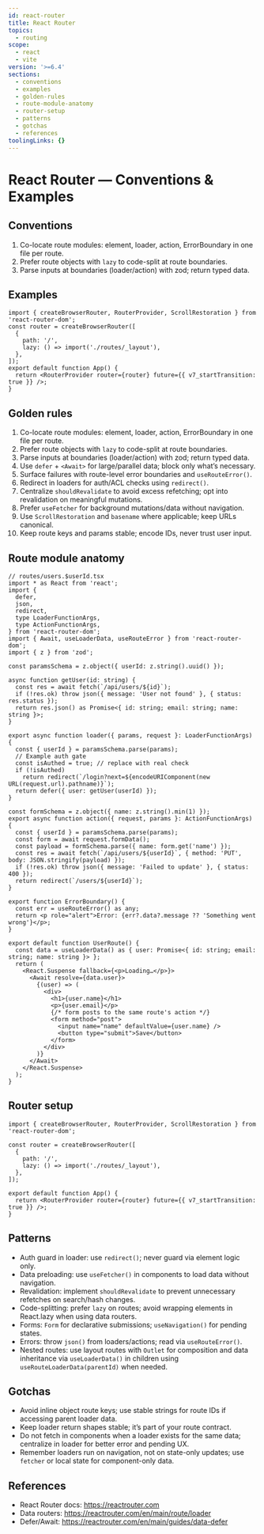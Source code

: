 ```yaml
---
id: react-router
title: React Router
topics:
  - routing
scope:
  - react
  - vite
version: '>=6.4'
sections:
  - conventions
  - examples
  - golden-rules
  - route-module-anatomy
  - router-setup
  - patterns
  - gotchas
  - references
toolingLinks: {}
---
```


# React Router — Conventions & Examples

## Conventions

1. Co-locate route modules: element, loader, action, ErrorBoundary in one file per route.
2. Prefer route objects with `lazy` to code-split at route boundaries.
3. Parse inputs at boundaries (loader/action) with zod; return typed data.

## Examples

```tsx
import { createBrowserRouter, RouterProvider, ScrollRestoration } from 'react-router-dom';
const router = createBrowserRouter([
  {
    path: '/',
    lazy: () => import('./routes/_layout'),
  },
]);
export default function App() {
  return <RouterProvider router={router} future={{ v7_startTransition: true }} />;
}
```

## Golden rules

1. Co-locate route modules: element, loader, action, ErrorBoundary in one file per route.
2. Prefer route objects with `lazy` to code-split at route boundaries.
3. Parse inputs at boundaries (loader/action) with zod; return typed data.
4. Use `defer` + `<Await>` for large/parallel data; block only what’s necessary.
5. Surface failures with route-level error boundaries and `useRouteError()`.
6. Redirect in loaders for auth/ACL checks using `redirect()`.
7. Centralize `shouldRevalidate` to avoid excess refetching; opt into revalidation on meaningful mutations.
8. Prefer `useFetcher` for background mutations/data without navigation.
9. Use `ScrollRestoration` and `basename` where applicable; keep URLs canonical.
10. Keep route keys and params stable; encode IDs, never trust user input.

## Route module anatomy

```tsx
// routes/users.$userId.tsx
import * as React from 'react';
import {
  defer,
  json,
  redirect,
  type LoaderFunctionArgs,
  type ActionFunctionArgs,
} from 'react-router-dom';
import { Await, useLoaderData, useRouteError } from 'react-router-dom';
import { z } from 'zod';

const paramsSchema = z.object({ userId: z.string().uuid() });

async function getUser(id: string) {
  const res = await fetch(`/api/users/${id}`);
  if (!res.ok) throw json({ message: 'User not found' }, { status: res.status });
  return res.json() as Promise<{ id: string; email: string; name: string }>;
}

export async function loader({ params, request }: LoaderFunctionArgs) {
  const { userId } = paramsSchema.parse(params);
  // Example auth gate
  const isAuthed = true; // replace with real check
  if (!isAuthed)
    return redirect(`/login?next=${encodeURIComponent(new URL(request.url).pathname)}`);
  return defer({ user: getUser(userId) });
}

const formSchema = z.object({ name: z.string().min(1) });
export async function action({ request, params }: ActionFunctionArgs) {
  const { userId } = paramsSchema.parse(params);
  const form = await request.formData();
  const payload = formSchema.parse({ name: form.get('name') });
  const res = await fetch(`/api/users/${userId}`, { method: 'PUT', body: JSON.stringify(payload) });
  if (!res.ok) throw json({ message: 'Failed to update' }, { status: 400 });
  return redirect(`/users/${userId}`);
}

export function ErrorBoundary() {
  const err = useRouteError() as any;
  return <p role="alert">Error: {err?.data?.message ?? 'Something went wrong'}</p>;
}

export default function UserRoute() {
  const data = useLoaderData() as { user: Promise<{ id: string; email: string; name: string }> };
  return (
    <React.Suspense fallback={<p>Loading…</p>}>
      <Await resolve={data.user}>
        {(user) => (
          <div>
            <h1>{user.name}</h1>
            <p>{user.email}</p>
            {/* form posts to the same route's action */}
            <form method="post">
              <input name="name" defaultValue={user.name} />
              <button type="submit">Save</button>
            </form>
          </div>
        )}
      </Await>
    </React.Suspense>
  );
}
```

## Router setup

```tsx
import { createBrowserRouter, RouterProvider, ScrollRestoration } from 'react-router-dom';

const router = createBrowserRouter([
  {
    path: '/',
    lazy: () => import('./routes/_layout'),
  },
]);

export default function App() {
  return <RouterProvider router={router} future={{ v7_startTransition: true }} />;
}
```

## Patterns

- Auth guard in loader: use `redirect()`; never guard via element logic only.
- Data preloading: use `useFetcher()` in components to load data without navigation.
- Revalidation: implement `shouldRevalidate` to prevent unnecessary refetches on search/hash changes.
- Code-splitting: prefer `lazy` on routes; avoid wrapping elements in React.lazy when using data routers.
- Forms: `Form` for declarative submissions; `useNavigation()` for pending states.
- Errors: throw `json()` from loaders/actions; read via `useRouteError()`.
- Nested routes: use layout routes with `Outlet` for composition and data inheritance via `useLoaderData()` in children using `useRouteLoaderData(parentId)` when needed.

## Gotchas

- Avoid inline object route keys; use stable strings for route IDs if accessing parent loader data.
- Keep loader return shapes stable; it’s part of your route contract.
- Do not fetch in components when a loader exists for the same data; centralize in loader for better error and pending UX.
- Remember loaders run on navigation, not on state-only updates; use `fetcher` or local state for component-only data.

## References

- React Router docs: https://reactrouter.com
- Data routers: https://reactrouter.com/en/main/route/loader
- Defer/Await: https://reactrouter.com/en/main/guides/data-defer

